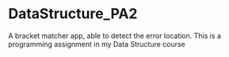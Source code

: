 # DataStructure_PA2

A bracket matcher app, able to detect the error location. This is a programming assignment in my Data Structure course
